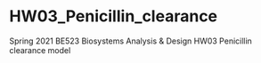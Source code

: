 # HW03_Penicillin_clearance
Spring 2021 BE523 Biosystems Analysis &amp; Design HW03 Penicillin clearance model
